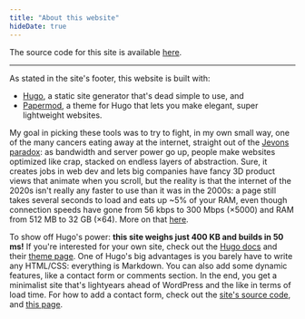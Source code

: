 ```yaml
---
title: "About this website"
hideDate: true
---
```


The source code for this site is available [here](https://github.com/e-dervieux/edervieux_website).

---

As stated in the site's footer, this website is built with:

  - [Hugo](https://en.wikipedia.org/wiki/Hugo_(software)), a static site generator that's dead simple to use, and
  - [Papermod](https://web.archive.org/web/20250509104622/https://github.com/adityatelange/hugo-PaperMod), a theme for Hugo that lets you make elegant, super lightweight websites.

My goal in picking these tools was to try to fight, in my own small way, one of the many cancers eating away at the internet, straight out of the [Jevons paradox](https://en.wikipedia.org/wiki/Jevons_paradox): as bandwidth and server power go up, people make websites optimized like crap, stacked on endless layers of abstraction. Sure, it creates jobs in web dev and lets big companies have fancy 3D product views that animate when you scroll, but the reality is that the internet of the 2020s isn't really any faster to use than it was in the 2000s: a page still takes several seconds to load and eats up ~5% of your RAM, even though connection speeds have gone from 56 kbps to 300 Mbps (×5000) and RAM from 512 MB to 32 GB (×64). More on that [here](https://web.archive.org/web/20250427213013/https://www.nngroup.com/articles/the-need-for-speed/).

To show off Hugo's power: **this site weighs just 400 KB and builds in 50 ms!** If you're interested for your own site, check out the [Hugo docs](https://web.archive.org/web/20250508064501/https://gohugo.io/getting-started/quick-start/) and their [theme page](https://web.archive.org/web/20250509002932/https://themes.gohugo.io/). One of Hugo's big advantages is you barely have to write any HTML/CSS: everything is Markdown. You can also add some dynamic features, like a contact form or comments section. In the end, you get a minimalist site that's lightyears ahead of WordPress and the like in terms of load time. For how to add a contact form, check out the [site's source code](), and [this page](https://web.archive.org/web/20250511062141/https://github.com/formspree/formspree-example-hugo).